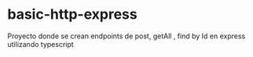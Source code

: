 # basic-http-express
Proyecto donde se crean endpoints de post, getAll , find by Id en express utilizando typescript
